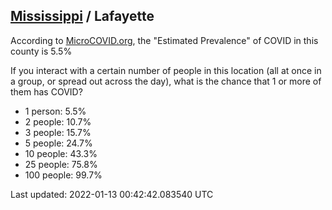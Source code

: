 
## [Mississippi](/united-states/mississippi) / Lafayette

According to [MicroCOVID.org](http://microcovid.org),
the "Estimated Prevalence" of COVID in this county is 5.5%

If you interact with a certain number of people in this location
(all at once in a group, or spread out across the day), what is the chance that
1 or more of them has COVID?

- 1 person: 5.5%
- 2 people: 10.7%
- 3 people: 15.7%
- 5 people: 24.7%
- 10 people: 43.3%
- 25 people: 75.8%
- 100 people: 99.7%

Last updated: 2022-01-13 00:42:42.083540 UTC

